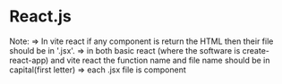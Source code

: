 # React.js
Note: => In vite react if any component is return the HTML then their file should be in '.jsx'.
=> in both basic react (where the software is create-react-app) and vite react the function name and file name should be in capital(first letter)
=> each .jsx file is component   
